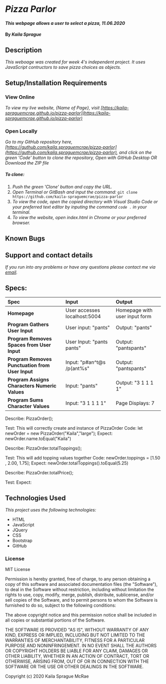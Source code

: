 # _Pizza Parlor_

#### _This webpage allows a user to select a pizza, 11.06.2020_

#### By _**Kaila Sprague**_

## Description

_This weboage was created for week 4's independent project. It uses JavaScript contructors to save pizza choices as objects._

## Setup/Installation Requirements

### View Online

_To view my live website, {Name of Page}, visit [https://kaila-spraguemcrae.github.io/pizza-parlor](https://kaila-spraguemcrae.github.io/pizza-parlor)_

### Open Locally

_Go to my GitHub repository here, [https://guthub.com/kaila.spraguemcrae/pizza-parlor](https://guthub.com/kaila.spraguemcrae/pizza-parlor), and click on the green 'Code' button to clone the repository, Open with GitHub Desktop OR Download the ZIP file_

##### To clone:
1. _Push the green 'Clone' button and copy the URL._
2. _Open Terminal or GitBash and input the command:_ `git clone https://github.com/kaila-spraguemcrae/pizza-parlor`
3. _To view the code, open the copied directory with Visual Studio Code or your preferred text editor by inputing the command `code .` in your terminal._
4. _To view the website, open index.html in Chrome or your preferred browser._

## Known Bugs

## Support and contact details

_If you run into any problems or have any questions please contact me via [email](mailto:kaila.sprague@icloud.com)._

## Specs:
| Spec | Input | Output |
| :-------------     | :------------- | :------------- |
| **Homepage** | User accesses localhost:5004 | Homepage with user input form |
| **Program Gathers User Input** | User input: "pants" | Output: "pants" |
| **Program Removes Spaces from User Input**| User Input: "pants pants" | Output: "pantspants" |
| **Program Removes Punctuation from User Input**| Input: "p#an^t@s  /p(ant%s" | Output: "pantspants" |
| **Program Assigns Characters Numeric Values** | Input: "pants" | Output: "3 1 1 1 1" |
| **Program Sums Character Values**| Input: "3 1 1 1 1" | Page Displays: 7 |

Describe: PizzaOrder();

Test: This will correctly create and instance of PizzaOrder
Code: let newOrder = new PizzaOrder("Kaila","large");
Expect: newOrder.name.toEqual("Kaila")

Describe: PizzaOrder.totalToppings();

Test: This will add topping values together
Code: newOrder.toppings = [1.50 , 2.00, 1.75];
Expect: newOrder.totalToppings().toEqual(5.25)

Describe: PizzaOrder.totalPrice();

Test:
Expect:

## Technologies Used

_This project uses the following technologies:_

- HTML
- JavaScript
- JQuery
- CSS
- Bootstrap
- GitHub

### License

MIT License

Permission is hereby granted, free of charge, to any person obtaining a copy
of this software and associated documentation files (the "Software"), to deal
in the Software without restriction, including without limitation the rights
to use, copy, modify, merge, publish, distribute, sublicense, and/or sell
copies of the Software, and to permit persons to whom the Software is
furnished to do so, subject to the following conditions:

The above copyright notice and this permission notice shall be included in all
copies or substantial portions of the Software.

THE SOFTWARE IS PROVIDED "AS IS", WITHOUT WARRANTY OF ANY KIND, EXPRESS OR
IMPLIED, INCLUDING BUT NOT LIMITED TO THE WARRANTIES OF MERCHANTABILITY,
FITNESS FOR A PARTICULAR PURPOSE AND NONINFRINGEMENT. IN NO EVENT SHALL THE
AUTHORS OR COPYRIGHT HOLDERS BE LIABLE FOR ANY CLAIM, DAMAGES OR OTHER
LIABILITY, WHETHER IN AN ACTION OF CONTRACT, TORT OR OTHERWISE, ARISING FROM,
OUT OF OR IN CONNECTION WITH THE SOFTWARE OR THE USE OR OTHER DEALINGS IN THE
SOFTWARE.

Copyright (c) 2020 Kaila Sprague McRae